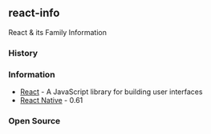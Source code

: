 ## react-info
React & its Family Information


### History



### Information
- [React](https://reactjs.org/) - A JavaScript library for building user interfaces
- [React Native](https://facebook.github.io/react-native/) - 0.61


### Open Source

